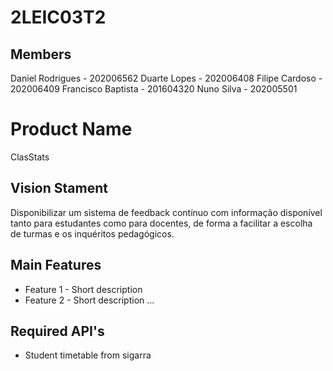 # 2LEIC03T2

## Members

Daniel Rodrigues - 202006562
Duarte Lopes - 202006408
Filipe Cardoso - 202006409
Francisco Baptista - 201604320
Nuno Silva - 202005501

# Product Name
ClasStats

## Vision Stament
Disponibilizar um sistema de feedback contínuo com informação disponível 
tanto para estudantes como para docentes, de forma a facilitar a escolha de 
turmas e os inquéritos pedagógicos.

## Main Features
 - Feature 1 - Short description
 - Feature 2 - Short description
...

## Required API's
- Student timetable from sigarra
